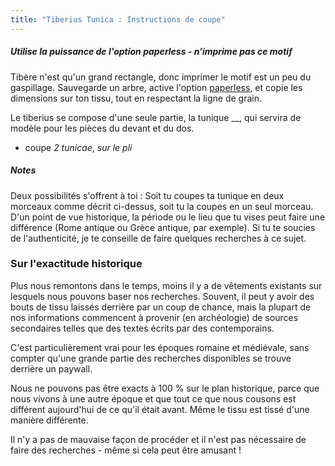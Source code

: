 ```yaml
---
title: "Tiberius Tunica : Instructions de coupe"
---
```


<Tip>

##### Utilise la puissance de l'option _paperless_ - n'imprime _pas_ ce motif

Tibère n'est qu'un grand rectangle, donc imprimer le motif est un peu du gaspillage. Sauvegarde un arbre, active l'option [paperless](/docs/guide/options/paperless), et copie les dimensions sur ton tissu, tout en respectant la ligne de grain.

</Tip>

Le tiberius se compose d'une seule partie, la tunique __, qui servira de modèle pour les pièces du devant et du dos.

- coupe _2 tunicae_, _sur le pli_

<Note>

##### Notes

Deux possibilités s'offrent à toi : Soit tu coupes ta tunique en deux morceaux comme décrit ci-dessus, soit tu la coupes en un seul morceau. D'un point de vue historique, la période ou le lieu que tu vises peut faire une différence (Rome antique ou Grèce antique, par exemple). Si tu te soucies de l'authenticité, je te conseille de faire quelques recherches à ce sujet.

</Note>

### Sur l'exactitude historique

Plus nous remontons dans le temps, moins il y a de vêtements existants sur lesquels nous pouvons baser nos recherches. Souvent, il peut y avoir des bouts de tissu laissés derrière par un coup de chance, mais la plupart de nos informations commencent à provenir (en archéologie) de sources secondaires telles que des textes écrits par des contemporains.

C'est particulièrement vrai pour les époques romaine et médiévale, sans compter qu'une grande partie des recherches disponibles se trouve derrière un paywall.

Nous ne pouvons pas être exacts à 100 % sur le plan historique, parce que nous vivons à une autre époque et que tout ce que nous cousons est différent aujourd'hui de ce qu'il était avant. Même le tissu est tissé d'une manière différente.

Il n'y a pas de mauvaise façon de procéder et il n'est pas nécessaire de faire des recherches - même si cela peut être amusant !
